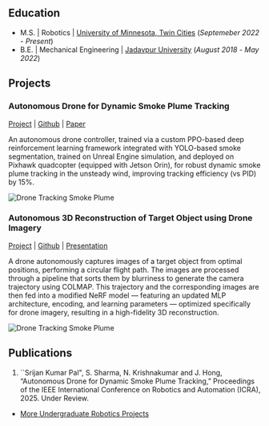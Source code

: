 ## Education							       		
- M.S. | Robotics	              | [University of Minnesota, Twin Cities](https://cse.umn.edu/mnri) (_Septemeber 2022_ - _Present_) 			        		
- B.E. | Mechanical Engineering | [Jadavpur University](https://jadavpuruniversity.in/)            (_August 2018_ - _May 2022_)

## Projects
### Autonomous Drone for Dynamic Smoke Plume Tracking
[Project](https://www.mdpi.com/1424-8220/22/8/3048) | [Github](https://www.mdpi.com/1424-8220/22/8/3048) | [Paper](https://www.mdpi.com/1424-8220/22/8/3048)

An autonomous drone controller, trained via a custom PPO-based deep reinforcement learning framework integrated with YOLO-based smoke segmentation, trained on Unreal Engine simulation,  and deployed on Pixhawk quadcopter (equipped with Jetson Orin), for robust dynamic smoke plume tracking in the unsteady wind, improving tracking efficiency (vs PID) by 15%.

![Drone Tracking Smoke Plume](/assets/img/eeg_band_discovery.jpeg)

### Autonomous 3D Reconstruction of Target Object using Drone Imagery
[Project](https://www.mdpi.com/1424-8220/22/11/4240) | [Github](https://www.mdpi.com/1424-8220/22/8/3048) | [Presentation](https://www.mdpi.com/1424-8220/22/8/3048)

A drone autonomously captures images of a target object from optimal positions, performing a circular flight path. The images are processed through a pipeline that sorts them by blurriness to generate the camera trajectory using COLMAP. This trajectory and the corresponding images are then fed into a modified NeRF model — featuring an updated MLP architecture, encoding, and learning parameters — optimized specifically for drone imagery, resulting in a high-fidelity 3D reconstruction.

![Drone Tracking Smoke Plume](/assets/img/eeg_band_discovery.jpeg)



## Publications
1. ``Srijan Kumar Pal", S. Sharma, N. Krishnakumar and J. Hong, “Autonomous Drone for Dynamic Smoke Plume Tracking,” Proceedings of the IEEE International Conference on Robotics and Automation (ICRA), 2025. Under Review.

- [More Undergraduate Robotics Projects](https://sites.google.com/view/srijankumarpal07/projects?authuser=0)
